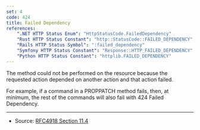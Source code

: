 ```yaml
---
set: 4
code: 424
title: Failed Dependency
references:
    ".NET HTTP Status Enum": "HttpStatusCode.FailedDependency"
    "Rust HTTP Status Constant": "http::StatusCode::FAILED_DEPENDENCY"
    "Rails HTTP Status Symbol": ":failed_dependency"
    "Symfony HTTP Status Constant": "Response::HTTP_FAILED_DEPENDENCY"
    "Python HTTP Status Constant": "httplib.FAILED_DEPENDENCY"
---
```


The method could not be performed on the resource because the requested action depended on another action and that action failed.

For example, if a command in a PROPPATCH method fails, then, at minimum, the rest of the commands will also fail with 424 Failed Dependency.

---

* Source: [RFC4918 Section 11.4][1]

[1]: <https://tools.ietf.org/html/rfc4918#section-11.4>

